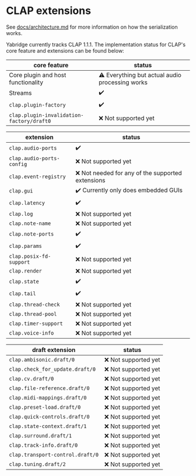 # CLAP extensions

See
[docs/architecture.md](https://github.com/robbert-vdh/yabridge/blob/master/docs/architecture.md)
for more information on how the serialization works.

Yabridge currently tracks CLAP 1.1.1. The implementation status for CLAP's core feature and extensions can be found below:

| core feature                              | status                                                 |
| ----------------------------------------- | ------------------------------------------------------ |
| Core plugin and host functionality        | :warning: Everything but actual audio processing works |
| Streams                                   | :heavy_check_mark:                                     |
| `clap.plugin-factory`                     | :heavy_check_mark:                                     |
| `clap.plugin-invalidation-factory/draft0` | :x: Not supported yet                                  |

| extension                 | status                                               |
| ------------------------- | ---------------------------------------------------- |
| `clap.audio-ports`        | :heavy_check_mark:                                   |
| `clap.audio-ports-config` | :x: Not supported yet                                |
| `clap.event-registry`     | :x: Not needed for any of the supported extensions   |
| `clap.gui`                | :heavy_check_mark: Currently only does embedded GUIs |
| `clap.latency`            | :heavy_check_mark:                                   |
| `clap.log`                | :x: Not supported yet                                |
| `clap.note-name`          | :x: Not supported yet                                |
| `clap.note-ports`         | :heavy_check_mark:                                   |
| `clap.params`             | :heavy_check_mark:                                   |
| `clap.posix-fd-support`   | :x: Not supported yet                                |
| `clap.render`             | :x: Not supported yet                                |
| `clap.state`              | :heavy_check_mark:                                   |
| `clap.tail`               | :heavy_check_mark:                                   |
| `clap.thread-check`       | :x: Not supported yet                                |
| `clap.thread-pool`        | :x: Not supported yet                                |
| `clap.timer-support`      | :x: Not supported yet                                |
| `clap.voice-info`         | :x: Not supported yet                                |

| draft extension                  | status                |
| -------------------------------- | --------------------- |
| `clap.ambisonic.draft/0`         | :x: Not supported yet |
| `clap.check_for_update.draft/0`  | :x: Not supported yet |
| `clap.cv.draft/0`                | :x: Not supported yet |
| `clap.file-reference.draft/0`    | :x: Not supported yet |
| `clap.midi-mappings.draft/0`     | :x: Not supported yet |
| `clap.preset-load.draft/0`       | :x: Not supported yet |
| `clap.quick-controls.draft/0`    | :x: Not supported yet |
| `clap.state-context.draft/1`     | :x: Not supported yet |
| `clap.surround.draft/1`          | :x: Not supported yet |
| `clap.track-info.draft/0`        | :x: Not supported yet |
| `clap.transport-control.draft/0` | :x: Not supported yet |
| `clap.tuning.draft/2`            | :x: Not supported yet |
